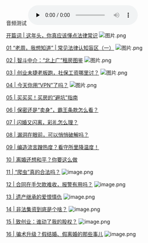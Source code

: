 
音频测试 
<audio id="audio" controls="" preload="none">
      <source id="mp3" src="http://res001.geekbang.org/resource/audio/36/47/3680a35a61e9bb3cca4ea6918d964647.mp3">
      </audio>

[开篇词 | 这年头，你真应该懂点法律常识](https://res001.geekbang.org/resource/audio/36/47/3680a35a61e9bb3cca4ea6918d964647.mp3)
![图片.png](https://upload-images.jianshu.io/upload_images/14424898-601c205f7cbe065d.png?imageMogr2/auto-orient/strip%7CimageView2/2/w/1240)

[01 “老周，我想知道” | 常见法律认知盲区（一）](https://res001.geekbang.org/resource/audio/ce/79/cea35933682e26eb89e73f4e6d086779.mp3)
![图片.png](https://upload-images.jianshu.io/upload_images/14424898-1c9b7c741d0180b5.png?imageMogr2/auto-orient/strip%7CimageView2/2/w/1240)


[02 | 智斗中介：“北上广”租房图鉴](https://res001.geekbang.org/resource/audio/75/d2/759ac5b64eb6e2ca6fe1e6019dd672d2.mp3)
![图片.png](https://upload-images.jianshu.io/upload_images/14424898-82692d8a88101d84.png?imageMogr2/auto-orient/strip%7CimageView2/2/w/1240)


[03 | 创业未捷老板跑，社保工资哪里讨？](https://res001.geekbang.org/resource/audio/68/12/689e24a88e2c9f7e1f32c631dc531512.mp3)
![图片.png](https://upload-images.jianshu.io/upload_images/14424898-b216482e4d38ceae.png?imageMogr2/auto-orient/strip%7CimageView2/2/w/1240)


[04 | 今天你用“VPN”了吗？](https://res001.geekbang.org/resource/audio/fc/bf/fce20ffe54ede3e9c8ff5d67428b17bf.mp3)
![图片.png](https://upload-images.jianshu.io/upload_images/14424898-c4e100a8d543fe67.png?imageMogr2/auto-orient/strip%7CimageView2/2/w/1240)


[05 | 买买买！买房的“避坑”指南](https://res001.geekbang.org/resource/audio/23/6e/23376faf869cfb96f34e1cf0a5f1226e.mp3)

[06 | 保密还是“卖身”，霸王条款怎么看？](https://res001.geekbang.org/resource/audio/52/4c/528640ca774d4fb0233b6037bf03744c.mp3)

[07 | 闪婚又闪离，彩礼怎么理？](https://res001.geekbang.org/resource/audio/4e/87/4e311d0342f4b027db1413af19a5cb87.mp3)

[08 | 漏洞在眼前，可以悄悄破解吗？](https://res001.geekbang.org/resource/audio/2b/c6/2b43ccda4531e340187e9849df9584c6.mp3)

[09 | 编造流言蹭热度？看守所里降温度！](https://res001.geekbang.org/resource/audio/2e/f4/2eb8e67c957c28445c3c80f75ca9ebf4.mp3)

[10 | 离婚还想和平？你要这么做](https://res001.geekbang.org/resource/audio/f7/98/f7da891491dda4c559218e1b58958198.mp3)


[11 | “爬虫”真的合法吗？](https://res001.geekbang.org/resource/audio/c6/e0/c65f064c26ae7c7dca4df59eced683e0.mp3)
![image.png](https://upload-images.jianshu.io/upload_images/14424898-6bbfd07a02a9a26f.png?imageMogr2/auto-orient/strip%7CimageView2/2/w/1240)


[12 | 合同在手欠款难收，报警有用吗？](https://res001.geekbang.org/resource/audio/af/0e/afff68434aa256ef3c1892a06b38580e.mp3)
![image.png](https://upload-images.jianshu.io/upload_images/14424898-3758289bca1a7709.png?imageMogr2/auto-orient/strip%7CimageView2/2/w/1240)


[13 | 遗产继承的爱恨情仇](https://res001.geekbang.org/resource/audio/cd/79/cd60a6b592ac7c253094d0d9151dca79.mp3)
![image.png](https://upload-images.jianshu.io/upload_images/14424898-48b931547a4976bd.png?imageMogr2/auto-orient/strip%7CimageView2/2/w/1240)


[14 | 非法集资到底是个啥？](https://res001.geekbang.org/resource/audio/21/9b/215e0acbd82a3a39aadc3a08f79a6f9b.mp3)
![image.png](https://upload-images.jianshu.io/upload_images/14424898-6bb2a1a788095dfe.png?imageMogr2/auto-orient/strip%7CimageView2/2/w/1240)


[15 | 致创业：谁动了我的股权？](https://res001.geekbang.org/resource/audio/ba/2a/ba58bcfa24a0c7618b67bc95f5c9e12a.mp3)
![image.png](https://upload-images.jianshu.io/upload_images/14424898-5520b3032e9474ed.png?imageMogr2/auto-orient/strip%7CimageView2/2/w/1240)

[16 | 骗术升级？假结婚、假离婚的那些事儿](https://res001.geekbang.org/resource/audio/a9/46/a9485886ab304bf7193dc62cde801646.mp3)
![image.png](https://upload-images.jianshu.io/upload_images/14424898-fe559595612e8076.png?imageMogr2/auto-orient/strip%7CimageView2/2/w/1240)


